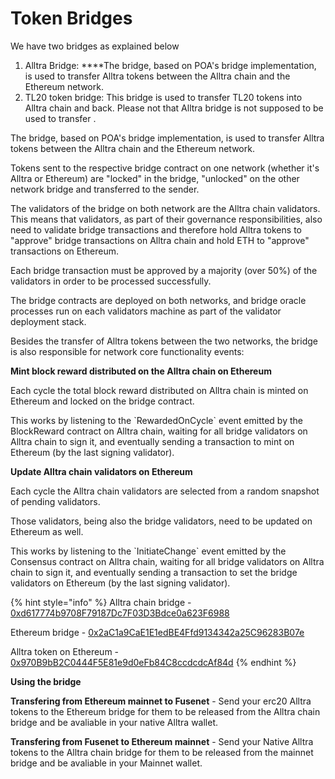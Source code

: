 # Token Bridges

We have two bridges as explained below

1. Alltra Bridge:  ****The bridge, based on POA's bridge implementation, is used to transfer Alltra tokens between the Alltra chain and the Ethereum network.
2. TL20 token bridge: This bridge is used to transfer TL20 tokens into Alltra chain and back. Please not that Alltra bridge is not supposed to be used to transfer  . 

The bridge, based on POA's bridge implementation, is used to transfer Alltra tokens between the Alltra chain and the Ethereum network.

Tokens sent to the respective bridge contract on one network \(whether it's Alltra or Ethereum\) are "locked" in the bridge, "unlocked" on the other network bridge and transferred to the sender.

The validators of the bridge on both network are the Alltra chain validators. This means that validators, as part of their governance responsibilities, also need to validate bridge transactions and therefore hold Alltra tokens to "approve" bridge transactions on Alltra chain and hold ETH to "approve" transactions on Ethereum.

Each bridge transaction must be approved by a majority \(over 50%\) of the validators in order to be processed successfully.

The bridge contracts are deployed on both networks, and bridge oracle processes run on each validators machine as part of the validator deployment stack.

Besides the transfer of Alltra tokens between the two networks, the bridge is also responsible for network core functionality events:

**Mint block reward distributed on the Alltra chain on Ethereum**

Each cycle the total block reward distributed on Alltra chain is minted on Ethereum and locked on the bridge contract.

This works by listening to the \`RewardedOnCycle\` event emitted by the BlockReward contract on Alltra chain, waiting for all bridge validators on Alltra chain to sign it, and eventually sending a transaction to mint on Ethereum \(by the last signing validator\).

**Update Alltra chain validators on Ethereum**

Each cycle the Alltra chain validators are selected from a random snapshot of pending validators.

Those validators, being also the bridge validators, need to be updated on Ethereum as well.

This works by listening to the \`InitiateChange\` event emitted by the Consensus contract on Alltra chain, waiting for all bridge validators on Alltra chain to sign it, and eventually sending a transaction to set the bridge validators on Ethereum \(by the last signing validator\).

{% hint style="info" %}
Alltra chain bridge - [0xd617774b9708F79187Dc7F03D3Bdce0a623F6988](https://alltra.global/address/0xd617774b9708f79187dc7f03d3bdce0a623f6988)

Ethereum bridge - [0x2aC1a9CaE1E1edBE4Ffd9134342a25C96283B07e](https://etherscan.io/address/0x2aC1a9CaE1E1edBE4Ffd9134342a25C96283B07e)

Alltra token on Ethereum - [0x970B9bB2C0444F5E81e9d0eFb84C8ccdcdcAf84d](https://etherscan.io/token/0x970B9bB2C0444F5E81e9d0eFb84C8ccdcdcAf84d)
{% endhint %}

**Using the bridge**

**Transfering from Ethereum mainnet to Fusenet** - Send your erc20 Alltra tokens to the Ethereum bridge for them to be released from the Alltra chain bridge and be avaliable in your native Alltra wallet.

**Transfering from Fusenet to Ethereum mainnet** - Send your Native Alltra tokens to the Alltra chain bridge for them to be released from the mainnet bridge and be avaliable in your Mainnet wallet. 

